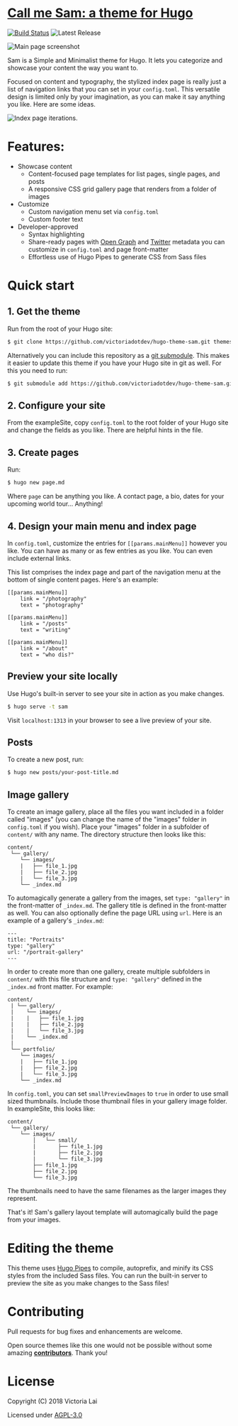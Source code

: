 <h1><a href="https://hugo-sam.netlify.com/" target="_blank" rel="noopener">Call me Sam: a theme for Hugo</a></h1>

[![Build Status](https://travis-ci.com/victoriadotdev/hugo-theme-sam.svg?branch=master)](https://travis-ci.com/victoriadotdev/hugo-theme-sam)
![Latest Release](https://img.shields.io/github/tag/victoriadotdev/hugo-theme-sam.svg)

![Main page screenshot](https://github.com/victoriadotdev/hugo-theme-sam/blob/master/images/screenshot.png)

Sam is a Simple and Minimalist theme for Hugo. It lets you categorize and showcase your content the way you want to.

Focused on content and typography, the stylized index page is really just a list of navigation links that you can set in your `config.toml`. This versatile design is limited only by your imagination, as you can make it say anything you like. Here are some ideas.

![Index page iterations.](https://github.com/victoriadotdev/hugo-theme-sam/blob/master/images/ideas.png)

# Features:

- Showcase content
    - Content-focused page templates for list pages, single pages, and posts
    - A responsive CSS grid gallery page that renders from a folder of images
- Customize
    - Custom navigation menu set via `config.toml`
    - Custom footer text
- Developer-approved
    - Syntax highlighting
    - Share-ready pages with [Open Graph](https://gohugo.io/templates/internal/#open-graph) and [Twitter](https://gohugo.io/templates/internal/#twitter-cards) metadata you can customize in `config.toml` and page front-matter
    - Effortless use of Hugo Pipes to generate CSS from Sass files


# Quick start

## 1. Get the theme

Run from the root of your Hugo site:
```sh
$ git clone https://github.com/victoriadotdev/hugo-theme-sam.git themes/sam
```

Alternatively you can include this repository as a [git submodule](https://git-scm.com/book/de/v1/Git-Tools-Submodule). This makes it easier to update this theme if you have your Hugo site in git as well. For this you need to run:

```sh
$ git submodule add https://github.com/victoriadotdev/hugo-theme-sam.git themes/sam
```

## 2. Configure your site

From the exampleSite, copy `config.toml` to the root folder of your Hugo site and change the fields as you like. There are helpful hints in the file.

## 3. Create pages

Run:
```sh
$ hugo new page.md
```
Where `page` can be anything you like. A contact page, a bio, dates for your upcoming world tour... Anything!

## 4. Design your main menu and index page

In `config.toml`, customize the entries for `[[params.mainMenu]]` however you like. You can have as many or as few entries as you like. You can even include external links.

This list comprises the index page and part of the navigation menu at the bottom of single content pages. Here's an example:

```
[[params.mainMenu]]
    link = "/photography"
    text = "photography"

[[params.mainMenu]]
    link = "/posts"
    text = "writing"

[[params.mainMenu]]
    link = "/about"
    text = "who dis?"
```

## Preview your site locally

Use Hugo's built-in server to see your site in action as you make changes.

```sh
$ hugo serve -t sam
```

Visit `localhost:1313` in your browser to see a live preview of your site.

## Posts

To create a new post, run:
```sh
$ hugo new posts/your-post-title.md
```

## Image gallery

To create an image gallery, place all the files you want included in a folder called "images" (you can change the name of the "images" folder in `config.toml` if you wish). Place your "images" folder in a subfolder of `content/` with any name. The directory structure then looks like this:

```
content/
 └── gallery/
    └── images/
    |   ├── file_1.jpg
    |   ├── file_2.jpg
    |   └── file_3.jpg
    └── _index.md
```

To automagically generate a gallery from the images, set `type: "gallery"` in the front-matter of `_index.md`. The gallery title is defined in the front-matter as well. You can also optionally define the page URL using `url`. Here is an example of a gallery's `_index.md`:

```
---
title: "Portraits"
type: "gallery"
url: "/portrait-gallery"
---
```

In order to create more than one gallery, create multiple subfolders in `content/` with this file structure and `type: "gallery"` defined in the `_index.md` front matter. For example:


```
content/
 | └── gallery/
 |    └── images/
 |    |   ├── file_1.jpg
 |    |   ├── file_2.jpg
 |    |   └── file_3.jpg
 |    └── _index.md
 |
 └── portfolio/
    └── images/
    |   ├── file_1.jpg
    |   ├── file_2.jpg
    |   └── file_3.jpg
    └── _index.md
```

In `config.toml`, you can set `smallPreviewImages` to `true` in order to use small sized thumbnails. Include those thumbnail files in your gallery image folder. In exampleSite, this looks like:

```
content/
 └── gallery/
    └── images/
        │   └── small/
        |       ├── file_1.jpg
        |       ├── file_2.jpg
        |       └── file_3.jpg
        ├── file_1.jpg
        ├── file_2.jpg
        └── file_3.jpg
```

The thumbnails need to have the same filenames as the larger images they represent.

That's it! Sam's gallery layout template will automagically build the page from your images.


# Editing the theme

This theme uses [Hugo Pipes](https://gohugo.io/hugo-pipes/introduction/) to compile, autoprefix, and minify its CSS styles from the included Sass files. You can run the built-in server to preview the site as you make changes to the Sass files!

# Contributing

Pull requests for bug fixes and enhancements are welcome.

Open source themes like this one would not be possible without some amazing __[contributors](https://github.com/victoriadotdev/hugo-theme-sam/graphs/contributors)__. Thank you!

# License
Copyright (C) 2018 Victoria Lai

Licensed under [AGPL-3.0](https://github.com/victoriadotdev/hugo-theme-sam/blob/master/LICENSE)
